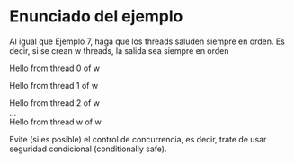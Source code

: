 # Enunciado del ejemplo

Al igual que Ejemplo 7, haga que los threads saluden siempre en orden. Es decir, si se crean w threads, la salida sea siempre en orden

<p>Hello from thread 0 of w<br>
<p>Hello from thread 1 of w<br>
<p>Hello from thread 2 of w<br>
...<br>
Hello from thread w of w

Evite (si es posible) el control de concurrencia, es decir, trate de usar seguridad condicional (conditionally safe).


